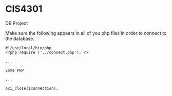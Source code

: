 CIS4301
=======

DB Project


Make sure the following appears in all of you php files in order to connect to the database.

```
#!/usr/local/bin/php
<?php require ('../connect.php'); ?>

...

Some PHP

...

oci_close($connection);
```
